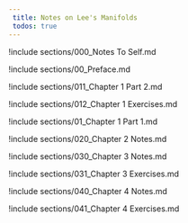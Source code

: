 ```yaml
---
 title: Notes on Lee's Manifolds
 todos: true
---
```



!include sections/000_Notes To Self.md

!include sections/00_Preface.md

!include sections/011_Chapter 1 Part 2.md

!include sections/012_Chapter 1 Exercises.md

!include sections/01_Chapter 1 Part 1.md

!include sections/020_Chapter 2 Notes.md

!include sections/030_Chapter 3 Notes.md

!include sections/031_Chapter 3 Exercises.md

!include sections/040_Chapter 4 Notes.md

!include sections/041_Chapter 4 Exercises.md

